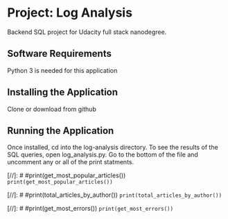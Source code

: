# Project: Log Analysis

Backend SQL project for Udacity full stack nanodegree.

## Software Requirements

Python 3 is needed for this application 

## Installing the Application

Clone or download from github

## Running the Application

Once installed, cd into the log-analysis directory.
To see the results of the SQL queries, open log_analysis.py.
Go to the bottom of the file and uncomment any or all of the print statments.

[//]: # #print(get_most_popular_articles())
`print(get_most_popular_articles())`

[//]: # #print(total_articles_by_author())
`print(total_articles_by_author())`

[//]: # #print(get_most_errors())
`print(get_most_errors())`

